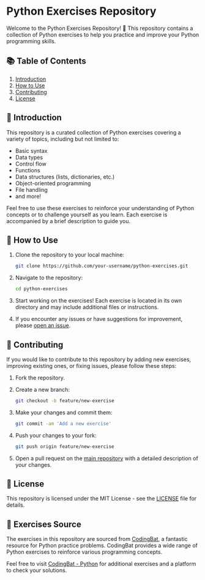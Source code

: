 # Python Exercises Repository

Welcome to the Python Exercises Repository! 🐍 This repository contains a collection of Python exercises to help you practice and improve your Python programming skills.

## 📚 Table of Contents

1. [Introduction](#introduction)
2. [How to Use](#how-to-use)
3. [Contributing](#contributing)
4. [License](#license)

## 🌟 Introduction

This repository is a curated collection of Python exercises covering a variety of topics, including but not limited to:

- Basic syntax
- Data types
- Control flow
- Functions
- Data structures (lists, dictionaries, etc.)
- Object-oriented programming
- File handling
- and more!

Feel free to use these exercises to reinforce your understanding of Python concepts or to challenge yourself as you learn. Each exercise is accompanied by a brief description to guide you.

## 🚀 How to Use

1. Clone the repository to your local machine:

    ```bash
    git clone https://github.com/your-username/python-exercises.git
    ```

2. Navigate to the repository:

    ```bash
    cd python-exercises
    ```

3. Start working on the exercises! Each exercise is located in its own directory and may include additional files or instructions.

4. If you encounter any issues or have suggestions for improvement, please [open an issue](https://github.com/your-username/python-exercises/issues).

## 🤝 Contributing

If you would like to contribute to this repository by adding new exercises, improving existing ones, or fixing issues, please follow these steps:

1. Fork the repository.

2. Create a new branch:

    ```bash
    git checkout -b feature/new-exercise
    ```

3. Make your changes and commit them:

    ```bash
    git commit -am 'Add a new exercise'
    ```

4. Push your changes to your fork:

    ```bash
    git push origin feature/new-exercise
    ```

5. Open a pull request on the [main repository](https://github.com/your-username/python-exercises) with a detailed description of your changes.

## 📄 License

This repository is licensed under the MIT License - see the [LICENSE](LICENSE) file for details.

## 🔗 Exercises Source

The exercises in this repository are sourced from [CodingBat](https://codingbat.com/python), a fantastic resource for Python practice problems. CodingBat provides a wide range of Python exercises to reinforce various programming concepts.

Feel free to visit [CodingBat - Python](https://codingbat.com/python) for additional exercises and a platform to check your solutions.

